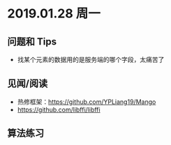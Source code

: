 
# 2019.01.28 周一


## 问题和 Tips

- 找某个元素的数据用的是服务端的哪个字段，太痛苦了

## 见闻/阅读


- 热修框架：https://github.com/YPLiang19/Mango
- https://github.com/libffi/libffi


## 算法练习
